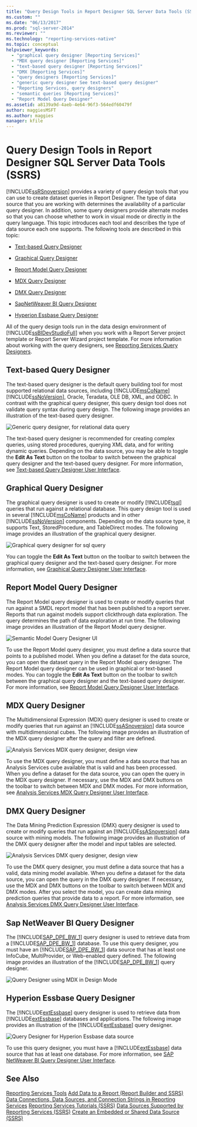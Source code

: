 ```yaml
---
title: "Query Design Tools in Report Designer SQL Server Data Tools (SSRS) | Microsoft Docs"
ms.custom: ""
ms.date: "06/13/2017"
ms.prod: "sql-server-2014"
ms.reviewer: ""
ms.technology: "reporting-services-native"
ms.topic: conceptual
helpviewer_keywords: 
  - "graphical query designer [Reporting Services]"
  - "MDX query designer [Reporting Services]"
  - "text-based query designer [Reporting Services]"
  - "DMX [Reporting Services]"
  - "query designers [Reporting Services]"
  - "generic query designer See text-based query designer"
  - "Reporting Services, query designers"
  - "semantic queries [Reporting Services]"
  - "Report Model Query Designer"
ms.assetid: a8139a9d-4aeb-4e64-96f3-564edf60479f
author: maggiesMSFT
ms.author: maggies
manager: kfile
---
```

# Query Design Tools in Report Designer SQL Server Data Tools (SSRS)
  [!INCLUDE[ssRSnoversion](../../includes/ssrsnoversion-md.md)] provides a variety of query design tools that you can use to create dataset queries in Report Designer. The type of data source that you are working with determines the availability of a particular query designer. In addition, some query designers provide alternate modes so that you can choose whether to work in visual mode or directly in the query language. This topic introduces each tool and describes the type of data source each one supports. The following tools are described in this topic:

-   [Text-based Query Designer](#Textbased)

-   [Graphical Query Designer](#Graphical)

-   [Report Model Query Designer](#Model)

-   [MDX Query Designer](#MDX)

-   [DMX Query Designer](#DMX)

-   [SapNetWeaver BI Query Designer](#SAPBW)

-   [Hyperion Essbase Query Designer](#Hyperion)

 All of the query design tools run in the data design environment of [!INCLUDE[ssBIDevStudioFull](../../includes/ssbidevstudiofull-md.md)] when you work with a Report Server project template or Report Server Wizard project template. For more information about working with the query designers, see [Reporting Services Query Designers](../reporting-services-query-designers.md).

##  <a name="Textbased"></a> Text-based Query Designer
 The text-based query designer is the default query building tool for most supported relational data sources, including [!INCLUDE[msCoName](../../../includes/msconame-md.md)] [!INCLUDE[ssNoVersion](../../../includes/ssnoversion-md.md)], Oracle, Teradata, OLE DB, XML, and ODBC. In contrast with the graphical query designer, this query design tool does not validate query syntax during query design. The following image provides an illustration of the text-based query designer.

 ![Generic query designer, for relational data query](https://docs.microsoft.com/analysis-services/analysis-services/media/rsqd-dsaw-sql-generic.gif "Generic query designer, for relational data query")

 The text-based query designer is recommended for creating complex queries, using stored procedures, querying XML data, and for writing dynamic queries. Depending on the data source, you may be able to toggle the **Edit As Text** button on the toolbar to switch between the graphical query designer and the text-based query designer. For more information, see [Text-based Query Designer User Interface](../text-based-query-designer-user-interface.md).

##  <a name="Graphical"></a> Graphical Query Designer
 The graphical query designer is used to create or modify [!INCLUDE[tsql](../../includes/tsql-md.md)] queries that run against a relational database. This query design tool is used in several [!INCLUDE[msCoName](../../../includes/msconame-md.md)] products and in other [!INCLUDE[ssNoVersion](../../../includes/ssnoversion-md.md)] components. Depending on the data source type, it supports Text, StoredProcedure, and TableDirect modes. The following image provides an illustration of the graphical query designer.

 ![Graphical query designer for sql query](../media/rsqd-dsaw-sql.gif "Graphical query designer for sql query")

 You can toggle the **Edit As Text** button on the toolbar to switch between the graphical query designer and the text-based query designer. For more information, see [Graphical Query Designer User Interface](graphical-query-designer-user-interface.md).

##  <a name="Model"></a> Report Model Query Designer
 The Report Model query designer is used to create or modify queries that run against a SMDL report model that has been published to a report server. Reports that run against models support clickthrough data exploration. The query determines the path of data exploration at run time. The following image provides an illustration of the Report Model query designer.

 ![Semantic Model Query Designer UI](../media/rsqd-dsawmodel-smql.gif "Semantic Model Query Designer UI")

 To use the Report Model query designer, you must define a data source that points to a published model. When you define a dataset for the data source, you can open the dataset query in the Report Model query designer. The Report Model query designer can be used in graphical or text-based modes. You can toggle the **Edit As Text** button on the toolbar to switch between the graphical query designer and the text-based query designer. For more information, see [Report Model Query Designer User Interface](report-model-query-designer-user-interface.md).

##  <a name="MDX"></a> MDX Query Designer
 The Multidimensional Expression (MDX) query designer is used to create or modify queries that run against an [!INCLUDE[ssASnoversion](../../../includes/ssasnoversion-md.md)] data source with multidimensional cubes. The following image provides an illustration of the MDX query designer after the query and filter are defined.

 ![Analysis Services MDX query designer, design view](https://docs.microsoft.com/analysis-services/analysis-services/media/rsqd-dsawas-mdx-designmode.gif "Analysis Services MDX query designer, design view")

 To use the MDX query designer, you must define a data source that has an Analysis Services cube available that is valid and has been processed. When you define a dataset for the data source, you can open the query in the MDX query designer. If necessary, use the MDX and DMX buttons on the toolbar to switch between MDX and DMX modes. For more information, see [Analysis Services MDX Query Designer User Interface](analysis-services-mdx-query-designer-user-interface.md).

##  <a name="DMX"></a> DMX Query Designer
 The Data Mining Prediction Expression (DMX) query designer is used to create or modify queries that run against an [!INCLUDE[ssASnoversion](../../../includes/ssasnoversion-md.md)] data source with mining models. The following image provides an illustration of the DMX query designer after the model and input tables are selected.

 ![Analysis Services DMX query designer, design view](../media/rsqd-dsawas-dmx-designmode.gif "Analysis Services DMX query designer, design view")

 To use the DMX query designer, you must define a data source that has a valid, data mining model available. When you define a dataset for the data source, you can open the query in the DMX query designer. If necessary, use the MDX and DMX buttons on the toolbar to switch between MDX and DMX modes. After you select the model, you can create data mining prediction queries that provide data to a report. For more information, see [Analysis Services DMX Query Designer User Interface](analysis-services-dmx-query-designer-user-interface.md).

##  <a name="SAPBW"></a> Sap NetWeaver BI Query Designer
 The [!INCLUDE[SAP_DPE_BW_1](../../../includes/sap-dpe-bw-1-md.md)] query designer is used to retrieve data from a [!INCLUDE[SAP_DPE_BW_1](../../../includes/sap-dpe-bw-1-md.md)] database. To use this query designer, you must have an [!INCLUDE[SAP_DPE_BW_1](../../../includes/sap-dpe-bw-1-md.md)] data source that has at least one InfoCube, MultiProvider, or Web-enabled query defined. The following image provides an illustration of the [!INCLUDE[SAP_DPE_BW_1](../../../includes/sap-dpe-bw-1-md.md)] query designer.

 ![Query Designer using MDX in Design Mode](../media/rsqd-dssapbw-mdx-designmode.gif "Query Designer using MDX in Design Mode")

##  <a name="Hyperion"></a> Hyperion Essbase Query Designer
 The [!INCLUDE[extEssbase](../../../includes/extessbase-md.md)] query designer is used to retrieve data from [!INCLUDE[extEssbase](../../../includes/extessbase-md.md)] databases and applications. The following image provides an illustration of the [!INCLUDE[extEssbase](../../../includes/extessbase-md.md)] query designer.

 ![Query Designer for Hyperion Essbase data source](../media/rsqd-dshyperionessbase-mdx-designmode.gif "Query Designer for Hyperion Essbase data source")

 To use this query designer, you must have a [!INCLUDE[extEssbase](../../../includes/extessbase-md.md)] data source that has at least one database. For more information, see [SAP NetWeaver BI Query Designer User Interface](sap-netweaver-bi-query-designer-user-interface.md).

## See Also
 [Reporting Services Tools](../tools/reporting-services-tools.md) 
 [Add Data to a Report &#40;Report Builder and SSRS&#41;](report-datasets-ssrs.md) 
 [Data Connections, Data Sources, and Connection Strings in Reporting Services](../data-connections-data-sources-and-connection-strings-in-reporting-services.md) 
 [Reporting Services Tutorials &#40;SSRS&#41;](../reporting-services-tutorials-ssrs.md) 
 [Data Sources Supported by Reporting Services &#40;SSRS&#41;](../create-deploy-and-manage-mobile-and-paginated-reports.md) 
 [Create an Embedded or Shared Data Source &#40;SSRS&#41;](../create-an-embedded-or-shared-data-source-ssrs.md)


